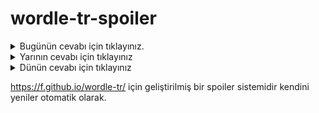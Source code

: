 # wordle-tr-spoiler

<details>
  <summary>Bugünün cevabı için tıklayınız.</summary>
  <br>
    <b> balon </b>
</details>

<details>
  <summary>Yarının cevabı için tıklayınız</summary>
  <br>
   <b> fiili </b>
</details>

<details>
  <summary>Dünün cevabı için tıklayınız </summary>
  <br>
  <b> haspa </b>
</details>

https://f.github.io/wordle-tr/ için geliştirilmiş bir spoiler sistemidir kendini yeniler otomatik olarak.

